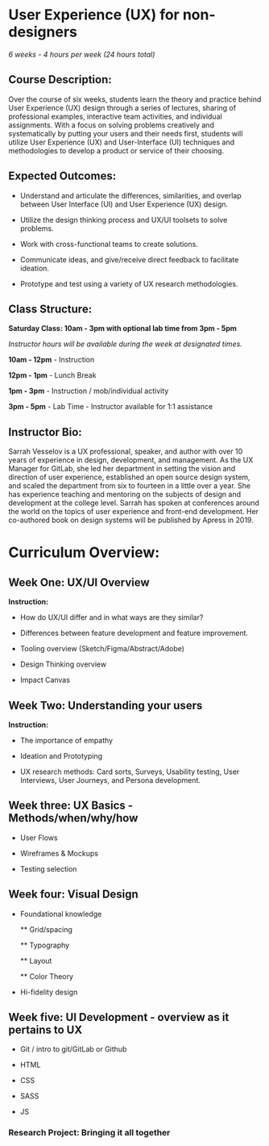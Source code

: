 # User Experience (UX) for non-designers
*6 weeks - 4 hours per week (24 hours total)*

## Course Description:
Over the course of six weeks, students learn the theory and practice behind User Experience (UX) design through a series of lectures, sharing of professional examples, interactive team activities, and individual assignments. With a focus on solving problems creatively and systematically by putting your users and their needs first, students will utilize User Experience (UX) and User-Interface (UI) techniques and methodologies to develop a product or service of their choosing.


## Expected Outcomes:
* Understand and articulate the differences, similarities, and overlap between User Interface (UI) and User Experience (UX) design.

* Utilize the design thinking process and UX/UI toolsets to solve problems.

* Work with cross-functional teams to create solutions.

* Communicate ideas, and give/receive direct feedback to facilitate ideation.

* Prototype and test using a variety of UX research methodologies.


## Class Structure:
**Saturday Class: 10am - 3pm with optional lab time from 3pm - 5pm**

*Instructor hours will be available during the week at designated times.*

**10am - 12pm** - Instruction

**12pm - 1pm** - Lunch Break

**1pm - 3pm** - Instruction / mob/individual activity

**3pm - 5pm** - Lab Time - Instructor available for 1:1 assistance


## Instructor Bio:
Sarrah Vesselov is a UX professional, speaker, and author with over 10 years of experience in design, development, and management. As the UX Manager for GitLab, she led her department in setting the vision and direction of user experience, established an open source design system, and scaled the department from six to fourteen in a little over a year. She has experience teaching and mentoring on the subjects of design and development at the college level. Sarrah has spoken at conferences around the world on the topics of user experience and front-end development. Her co-authored book on design systems will be published by Apress in 2019.


# Curriculum Overview:

## Week One: UX/UI Overview
**Instruction:**
* How do UX/UI differ and in what ways are they similar?

* Differences between feature development and feature improvement.

* Tooling overview (Sketch/Figma/Abstract/Adobe)

* Design Thinking overview

* Impact Canvas 


## Week Two: Understanding your users
**Instruction:**
* The importance of empathy

* Ideation and Prototyping

* UX research methods: Card sorts, Surveys, Usability testing, User Interviews, User Journeys, and Persona development.


## Week three: UX Basics - Methods/when/why/how
* User Flows

* Wireframes & Mockups

* Testing selection

## Week four: Visual Design
* Foundational knowledge

  ** Grid/spacing
  
  ** Typography
  
  ** Layout
  
  ** Color Theory
  

* Hi-fidelity design


## Week five: UI Development - overview as it pertains to UX
* Git / intro to git/GitLab or Github

* HTML

* CSS

* SASS

* JS

### Research Project: Bringing it all together


